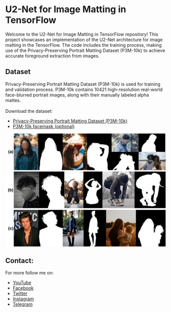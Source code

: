 # U2-Net for Image Matting in TensorFlow

Welcome to the U2-Net for Image Matting in TensorFlow repository! This project showcases an implementation of the U2-Net architecture for image matting in the TensorFlow. The code includes the training process, making use of the Privacy-Preserving Portrait Matting Dataset (P3M-10k) to achieve accurate foreground extraction from images.

## Dataset
Privacy-Preserving Portrait Matting Dataset (P3M-10k) is used for training and validation process. P3M-10k contains 10421 high-resolution real-world face-blurred portrait images, along with their manually labeled alpha mattes.<br/> <br/>
Download the dataset: 
- [Privacy-Preserving Portrait Matting Dataset (P3M-10k)](https://drive.google.com/uc?export=download&id=1LqUU7BZeiq8I3i5KxApdOJ2haXm-cEv1)
- [P3M-10k facemask (optional)](https://drive.google.com/file/d/1I-71PbkWcivBv3ly60V0zvtYRd3ddyYs/view?usp=sharing)

<img src="image/sample.png">


## Contact:
For more follow me on:

- <a href="https://www.youtube.com/idiotdeveloper"> YouTube </a>
- <a href="https://facebook.com/idiotdeveloper"> Facebook </a>
- <a href="https://twitter.com/nikhilroxtomar"> Twitter </a>
- <a href="https://www.instagram.com/nikhilroxtomar"> Instagram </a>
- <a href="https://t.me/idiotdeveloper"> Telegram </a>
